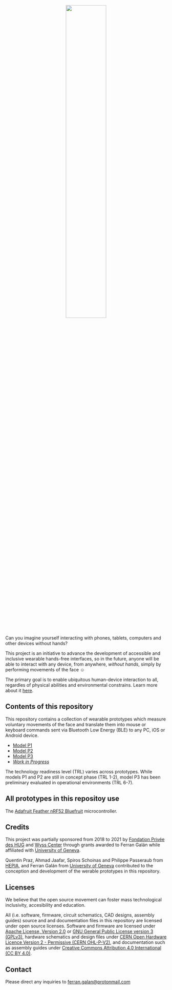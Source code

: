<p align="center">
	<img src="https://github.com/xmotion-project/xMotion/blob/main/src/ShortDemo_Android.gif" width="50%" />
</p>

Can you imagine yourself interacting with phones, tablets, computers and other devices without hands? 

This project is an initiative to advance the development of accessible and inclusive wearable hands-free interfaces, so in the future, anyone will be able to interact with any device, from anywhere, *without hands*, simply by performing movements of the face :relaxed:

The primary goal is to enable ubiquitous human-device interaction to all, regardles of physical abilities and environmental constrains. Learn more about it [here](https://github.com/xmotion-project/xMotion/wiki).    

## Contents of this repository

This repository contains a collection of wearable prototypes which measure voluntary movements of the face and translate them 
into mouse or keyboard commands sent via Bluetooth Low Energy (BLE) to any PC, iOS or Android device.

* [Model P1](https://github.com/xmotion-project/xMotion/wiki/Model-P1)
* [Model P2](https://github.com/xmotion-project/xMotion/wiki/Model-P2)
* [Model P3](https://github.com/xmotion-project/xMotion/wiki/Model-P3)
* [*Work in Progress*](https://github.com/xmotion-project/xMotion/wiki/Work-in-Progress)

The technology readiness level (TRL) varies across prototypes. While models P1 and P2 are still in concept phase (TRL 1-2), model P3 has been preliminary evaluated in operational environments (TRL 6-7).     

## All prototypes in this repositoy use

The [Adafruit Feather nRF52 Bluefruit](https://learn.adafruit.com/bluefruit-nrf52-feather-learning-guide?view=all) microcontroller. 

## Credits

This project was partially sponsored from 2018 to 2021 by [Fondation Privée des HUG](https://www.fondationhug.org/) and [Wyss Center](https://wysscenter.ch/) through grants awarded to Ferran Galán while affiliated with [University of Geneva](https://www.unige.ch/en/university/presentation/).

Quentin Praz, Ahmad Jaafar, Spiros Schoinas and Philippe Passeraub from [HEPIA](https://www.hesge.ch/hepia/), and Ferran Galán from [University of Geneva](https://www.unige.ch/en/university/presentation/) contributed to the conception and development of the werable prototypes in this repository.

## Licenses

We believe that the open source movement can foster mass technological inclusivity, accesibility and education. 

All (i.e. software, firmware, circuit schematics, CAD designs, assembly guides) source and and documentation files in this repository are licensed under open source licenses. Software and firmware are licensed under [Apache License, Version 2.0](https://www.apache.org/licenses/LICENSE-2.0) or [GNU General Public License version 3 (GPLv3)](https://www.gnu.org/licenses/gpl-3.0.en.html), hardware schematics and design files under [CERN Open Hardware Licence Version 2 - Permissive (CERN OHL-P-V2)](https://ohwr.org/cern_ohl_p_v2.pdf), and documentation such as assembly guides under [Creative Commons Attribution 4.0 International (CC BY 4.0)](https://creativecommons.org/licenses/by/4.0/).   

## Contact

Please direct any inquiries to ferran.galan@protonmail.com 

